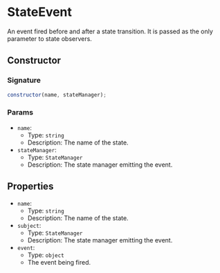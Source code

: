 # StateEvent

An event fired before and after a state transition. It is passed as the only parameter to state observers.

## Constructor

### Signature

```js
constructor(name, stateManager);
```

### Params

- `name`:
  - Type: `string`
  - Description: The name of the state.
- `stateManager`:
  - Type: `StateManager`
  - Description: The state manager emitting the event.

## Properties

- `name`:
  - Type: `string`
  - Description: The name of the state.
- `subject`:
  - Type: `StateManager`
  - Description: The state manager emitting the event.
- `event`:
  - Type: `object`
  - The event being fired.
